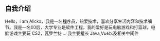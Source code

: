 ## 自我介绍
Hello，i am Alickx，我是一名程序员，热爱技术，喜欢分享生活内容和技术细节。我是一名00后，大学专业是软件工程。我的爱好是玩电脑游戏和打篮球，电脑游戏主要玩 CS2，瓦罗兰特 ... 我主要擅长 Java,Vue以及相关中间件
